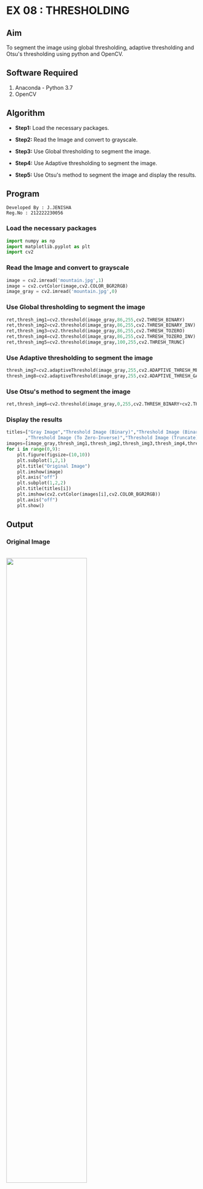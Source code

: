 # EX 08 : THRESHOLDING
## Aim
To segment the image using global thresholding, adaptive thresholding and Otsu's thresholding using python and OpenCV.

## Software Required
1. Anaconda - Python 3.7
2. OpenCV

## Algorithm

- **Step1:** Load the necessary packages.

- **Step2:** Read the Image and convert to grayscale.

- **Step3:** Use Global thresholding to segment the image.

- **Step4:** Use Adaptive thresholding to segment the image.

- **Step5:** Use Otsu's method to segment the image and display the results.

## Program
```
Developed By : J.JENISHA
Reg.No : 212222230056
```
### Load the necessary packages
```python
import numpy as np
import matplotlib.pyplot as plt
import cv2
```


### Read the Image and convert to grayscale
```python
image = cv2.imread('mountain.jpg',1)
image = cv2.cvtColor(image,cv2.COLOR_BGR2RGB)
image_gray = cv2.imread('mountain.jpg',0)
```

### Use Global thresholding to segment the image
```python
ret,thresh_img1=cv2.threshold(image_gray,86,255,cv2.THRESH_BINARY)
ret,thresh_img2=cv2.threshold(image_gray,86,255,cv2.THRESH_BINARY_INV)
ret,thresh_img3=cv2.threshold(image_gray,86,255,cv2.THRESH_TOZERO)
ret,thresh_img4=cv2.threshold(image_gray,86,255,cv2.THRESH_TOZERO_INV)
ret,thresh_img5=cv2.threshold(image_gray,100,255,cv2.THRESH_TRUNC)
```

### Use Adaptive thresholding to segment the image
```python
thresh_img7=cv2.adaptiveThreshold(image_gray,255,cv2.ADAPTIVE_THRESH_MEAN_C,cv2.THRESH_BINARY,11,2)
thresh_img8=cv2.adaptiveThreshold(image_gray,255,cv2.ADAPTIVE_THRESH_GAUSSIAN_C,cv2.THRESH_BINARY,11,2)
```

### Use Otsu's method to segment the image 
```python
ret,thresh_img6=cv2.threshold(image_gray,0,255,cv2.THRESH_BINARY+cv2.THRESH_OTSU)
```

### Display the results
```python
titles=["Gray Image","Threshold Image (Binary)","Threshold Image (Binary Inverse)","Threshold Image (To Zero)"
       ,"Threshold Image (To Zero-Inverse)","Threshold Image (Truncate)","Otsu","Adaptive Threshold (Mean)","Adaptive Threshold (Gaussian)"]
images=[image_gray,thresh_img1,thresh_img2,thresh_img3,thresh_img4,thresh_img5,thresh_img6,thresh_img7,thresh_img8]
for i in range(0,9):
    plt.figure(figsize=(10,10))
    plt.subplot(1,2,1)
    plt.title("Original Image")
    plt.imshow(image)
    plt.axis("off")
    plt.subplot(1,2,2)
    plt.title(titles[i])
    plt.imshow(cv2.cvtColor(images[i],cv2.COLOR_BGR2RGB))
    plt.axis("off")
    plt.show()
```



## Output

### Original Image
<br>
<img src="https://github.com/Jenishajustin/Thresholdingg/assets/119405070/2025b34a-c94b-4637-834a-be5497d6665d" width=65%>

<br>

### Global Thresholding
<br>
<img src="https://github.com/Jenishajustin/Thresholdingg/assets/119405070/e71e6231-1988-4cfe-9895-7f3af798859f" width=65%>
<img src="https://github.com/Jenishajustin/Thresholdingg/assets/119405070/a7d02d51-79a2-4dfc-9c8f-4ddf1be9ef2b" width=65%>
<img src="https://github.com/Jenishajustin/Thresholdingg/assets/119405070/9152ae90-691f-42c4-a972-9d42ad8efc5b" width=65%>
<img src="https://github.com/Jenishajustin/Thresholdingg/assets/119405070/7960572e-11ce-4b99-8216-516a576cef35" width=65%>
<img src="https://github.com/Jenishajustin/Thresholdingg/assets/119405070/0cb1621b-1ed3-43f9-aa90-d8730ce6a598" width=65%>

<br>

### Adaptive Thresholding
<br>
<img src="https://github.com/Jenishajustin/Thresholdingg/assets/119405070/9adda608-b381-48aa-a18d-ff17cf5fc194" width=65%>
<img src="https://github.com/Jenishajustin/Thresholdingg/assets/119405070/d3b46286-b5dd-4e0b-8d86-f18737aa7964" width=65%>

<br>


### Optimum Global Thesholding using Otsu's Method
<br>
<img src="https://github.com/Jenishajustin/Thresholdingg/assets/119405070/ea95e603-397a-4666-a19b-f0822f656124" width=65%>

<br>

## Result
Thus the images are segmented using global thresholding, adaptive thresholding and optimum global thresholding using python and OpenCV.
